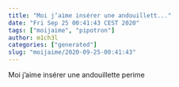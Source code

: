 ```yaml
---
title: "Moi j’aime insérer une andouillett..."
date: "Fri Sep 25 00:41:43 CEST 2020"
tags: ["moijaime", "pipotron"]
author: m1ch3l
categories: ["generated"]
slug: "moijaime/2020-09-25-00:41:43"
---
```


Moi j’aime insérer une andouillette perime
